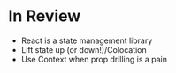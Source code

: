# In Review

- React is a state management library
- Lift state up (or down!)/Colocation
- Use Context when prop drilling is a pain
